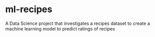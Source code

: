 # ml-recipes
A Data Science project that investigates a recipes dataset to create a machine learning model to predict ratings of recipes

